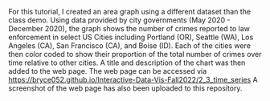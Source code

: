 For this tutorial, I created an area graph using a different dataset than the class demo. 
Using data provided by city governments (May 2020 - December 2020), the graph shows the number of crimes reported to law enforcement in select US Cities including Portland (OR), Seattle (WA), Los Angeles (CA), San Francisco (CA), and Boise (ID). 
Each of the cities were then color coded to show their proportion of the total number of crimes over time relative to other cities. 
A title and description of the chart was then added to the web page. 
The web page can be accessed via https://bryce052.github.io/Interactive-Data-Vis-Fall2022/2_3_time_series
A screenshot of the web page has also been uploaded to this repository. 
